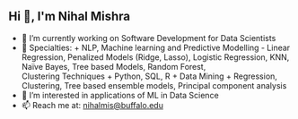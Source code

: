 ## Hi 👋, I'm Nihal Mishra


- 🔭  I’m currently working on Software Development for Data Scientists
- 🌱 Specialties:
      + NLP, Machine learning and Predictive Modelling - Linear Regression, Penalized Models (Ridge, Lasso), Logistic Regression, KNN, Naïve Bayes, Tree based Models, Random Forest,    
        Clustering Techniques
      + Python, SQL, R
      + Data Mining
      + Regression, Clustering, Tree based ensemble models, Principal component analysis
- 👯 I’m interested in applications of ML in Data Science
- 📫 Reach me at: nihalmis@buffalo.edu



